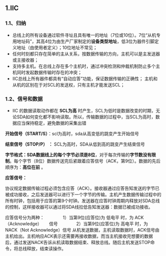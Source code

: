 ## 1.IIC

### 1.1、归纳

- 总线上的所有设备通过软件寻址且具有唯一的地址（7位或10位）。7位“从机专用地址码”，其高4位为由生产厂家制定的**设备类型地址**，低3位为器件引脚定义地址（由使用者定义）；10位地址不常见；
- 任何时刻都只存在简单的主从关系，按数据传输的方向，主机可以是主发送器或主接收器；
- 支持多主机。在总线上存在多个主机时，通过冲突检测和仲裁机制防止多个主机同时发起数据传输时存在的冲突；
- IIC总线上所有器件都具有“自动应答”功能，保证数据传输的正确性； 主机和从机的区别在于对SCL的发送权，只有主机才能发送SCL；

### 1.2、信号和数据

- IIC 的数据读取动作都在 **SCL为高** 时产生，SCL为低时是数据改变的时期，无论SDA如何变化都不影响读取。所以，传输数据的过程中，当SCL为高时，数据应当保持稳定，避免数据的采集出错

**开始信号（START/S）**：scl为高时，sda从高变低的跳变产生开始信号

**结束信号（STOP/P）  ：** SCL为高时，SDA从低到高的跳变产生结束信号

**字节格式：**SDA数据线上的每个字节**必须是8位**，对于每次传输的**字节数没有限制**。每个字节（8位）数据传送完后紧跟着应答信号（ACK，第9位）。数据的先后顺序为：**高位在前** 。

**应答信号：**

协议规定数据传输过程必须包含应答（ACK）。接收器通过应答告知发送的字节已被成功接收，之后发送器可以进行下一个字节的传输。主机产生数据传输过程中的所有时钟，包括用于应答的第9个时钟。发送器在应答时钟周期内释放对SDA总线的控制，这样接收器可以通过将SDA线拉低告知发送器：数据已被成功接收。

应答信号分为两种：
    1）当第9位(应答位)为 低电平 时，为 ACK  （Acknowledge）   信号
    2）当第9位(应答位)为 高电平 时，为 NACK（Not Acknowledge）信号
从机发送数据，主机读取数据时，ACK信号由主机给出。主机响应ACK表示还需要再接收数据，而当主机接收完想要的数据后，通过发送NACK告诉从机读取数据结束、释放总线。随后主机发送STOP命令，将总线释放，结束读操作。